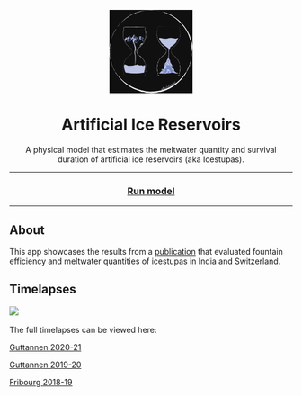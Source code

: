<p align="center">
<a href="url"><img align="center" alt="screen recorder" src="https://github.com/gayashiva/air_app/blob/master/logos/AIR_logo.png" align="left" height="148" width="148" ></a>
</a>
</p>
<p align="center">
<h1 align="center">Artificial Ice Reservoirs</h1>
</p>
<p align="center"> A physical model that estimates the meltwater quantity and survival duration of artificial ice reservoirs (aka Icestupas). </p>

---

<h3 align="center">
   <a href="https://share.streamlit.io/gayashiva/air_app/app.py">Run model</a> 
</h3>

---

## About

This app showcases the results from a [publication](https://www.frontiersin.org/articles/10.3389/feart.2021.771342/full) that evaluated fountain efficiency and meltwater quantities of icestupas in India and Switzerland. 

## Timelapses

![](data/guttannen22/figs/Guttannen_Icestupa_2021.gif)

The full timelapses can be viewed here:

[Guttannen 2020-21](https://youtu.be/kXi4abO4YVM) 

[Guttannen 2019-20](https://youtu.be/kcrvhU20OOE) 

[Fribourg 2018-19](https://youtu.be/GhljRBGpxMg)

<!-- ## Project Organization -->

<!--     ├── LICENSE -->
<!--     ├── Makefile           <- Makefile with commands like `make data` or `make train` -->
<!--     ├── README.md          <- The top-level README for developers using this project. -->
<!--     ├── data -->
<!--     │   ├── interim        <- Intermediate data that has been transformed. -->
<!--     │   ├── processed      <- The final, canonical data sets for modeling. -->
<!--     │   └── raw            <- The original, immutable data dump. -->
<!--     │ -->
<!--     ├── reports            <- Generated analysis as HTML, PDF, LaTeX, etc. -->
<!--     │   └── figures        <- Generated graphics and figures to be used in reporting -->
<!--     │ -->
<!--     ├── requirements.txt   <- The requirements file for reproducing the analysis environment -->
<!--     │ -->
<!--     ├── setup.py           <- makes project pip installable (pip install -e .) so src can be imported -->
<!--     ├── src                <- Source code for use in this project. -->
<!--     │   ├── __init__.py    <- Makes src a Python module and provides logging setup -->
<!--     │   │ -->
<!--     │   ├── data           <- Scripts to download or generate data -->
<!--     │   │   ├── settings.py -->
<!--     │   │   └── make_dataset.py -->
<!--     │   │ -->
<!--     │   ├── features       <- Scripts to turn raw data into features for modeling -->
<!--     │   │   └── build_features.py -->
<!--     │   │ -->
<!--     │   ├── models         <- Scripts to train models and then use trained models to make -->
<!--     │   │   │                 predictions -->
<!--     │   │   ├── icestupaClass.py -->
<!--     │   │   └── userApp.py <- Scripts to generate model results -->
<!--     │   │ -->
<!--     │   ├── logs           <- Scripts for logger configuration and output -->
<!--     │   │ -->
<!--     │   └── visualization  <- Scripts to create streamlit web app -->
<!--     │       └── webApp.py -->
<!--     │ -->
<!--     ├── .streamlit         <- Web app theming -->
<!--     │ -->
<!--     └── tox.ini            <- tox file with settings for running tox; see tox.testrun.org -->

<!-- --- -->

<!-- <p><small>Project based on the <a target="_blank" href="https://drivendata.github.io/cookiecutter-data-science/">cookiecutter data science project template</a>. #cookiecutterdatascience</small></p> -->
